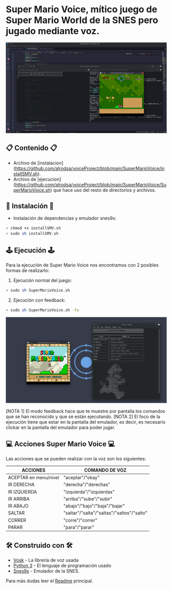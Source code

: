 # Super Mario Voice, mítico juego de Super Mario World de la SNES pero jugado mediante voz.
<p align="center">
 <img src="https://github.com/UzuRodri95/voiceProject/blob/main/images/mario.gif" alt="drawing"/>
</p>

## 📋 Contenido 📋

   - Archivo de [instalacion] (https://github.com/alrodsa/voiceProject/blob/main/SuperMarioVoice/installSMV.sh).
   - Archivo de [ejecucion] (https://github.com/alrodsa/voiceProject/blob/main/SuperMarioVoice/SuperMarioVoice.sh) que hace uso del resto de directorios y archivos.

## 🔧 Instalación 🔧
* Instalación de dependencias y emulador snes9x:
```Bash
> chmod +x installSMV.sh
> sudo sh installSMV.sh
```

## 🕹 Ejecución 🕹 
Para la ejecución de Super Mario Voice nos encontramos con 2 posibles formas de realizarlo:

1. Ejecución normal del juego:
```Bash 
> sudo sh SuperMarioVoice.sh
```

2. Ejecución con feedback:
 ```Bash 
> sudo sh SuperMarioVoice.sh -fe
```
<p align="center">
 <img src="https://github.com/UzuRodri95/voiceProject/blob/main/images/mario_ejecucion.png" alt="drawing"/>
</p>
[NOTA 1] El modo feedback hace que te muestre por pantalla los comandos que se han reconocido y que se están ejecutando.
[NOTA 2] El foco de la ejecución tiene que estar en la pantalla del emulador, es decir, es necesario clickar en la pantalla del emulador para 
poder jugar.


## 💻 Acciones Super Mario Voice 💻
Las acciones que se pueden realizar con la voz son los siguientes:

 | ACCIONES | COMANDO DE VOZ |
 | -- | -- |
 |ACEPTAR en menu/nivel | "aceptar"/"okay"|
 |IR DERECHA            | "derecha"/"derechas"|
 |IR IZQUIERDA          | "izquierda"/"izquierdas"|
 |IR ARRIBA             | "arriba"/"sube"/"subir"|
 |IR ABAJO              | "abajo"/"bajo"/"baja"/"bajar"|
 |SALTAR                | "saltar"/"salta"/"saltas"/"saltos"/"salto"|
 |CORRER                | "corre"/"correr"|
 |PARAR                 | "para"/"parar"|                                  |

## 🛠️ Construido con 🛠️
* [Vosk](https://alphacephei.com/vosk/) - La librería de voz usada
* [Python 3](https://docs.python.org/3/) - El lenguaje de programación usado
* [Snes9x](https://www.snes9x.com/) - Emulador de la SNES.

Para más dudas leer el [Readme](https://github.com/alrodsa/voiceProject) principal.
